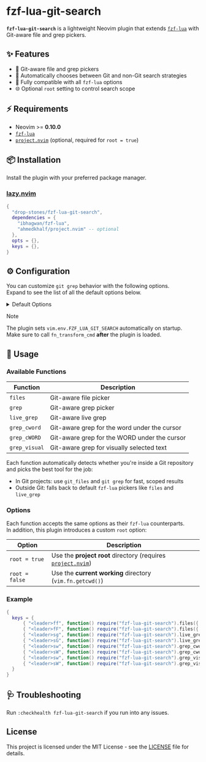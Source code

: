 # fzf-lua-git-search

**`fzf-lua-git-search`** is a lightweight Neovim plugin that extends [`fzf-lua`](https://github.com/ibhagwan/fzf-lua) with Git-aware file and grep pickers.

## ✨ Features

- 📁 Git-aware file and grep pickers
- 🧠 Automatically chooses between Git and non-Git search strategies
- 🔧 Fully compatible with all `fzf-lua` options
- 🌐 Optional `root` setting to control search scope

## ⚡️ Requirements

- Neovim >= **0.10.0**
- [`fzf-lua`](https://github.com/ibhagwan/fzf-lua)
- [`project.nvim`](https://github.com/ahmedkhalf/project.nvim) (optional, required for `root = true`)

## 📦 Installation

Install the plugin with your preferred package manager.

### [lazy.nvim](https://github.com/folke/lazy.nvim)

```lua
{
  "drop-stones/fzf-lua-git-search",
  dependencies = {
    "ibhagwan/fzf-lua",
    "ahmedkhalf/project.nvim" -- optional
  },
  opts = {},
  keys = {},
}
```

## ⚙️  Configuration

You can customize `git grep` behavior with the following options.<br />
Expand to see the list of all the default options below.

<details><summary>Default Options</summary>

```lua
{
  git_grep = {
    cmd = "git grep --ignore-case --extended-regexp --line-number --column --color=always --untracked",
    winopts = { title = " Git Grep " },
    fn_transform_cmd = function(query, cmd, _)
      -- ensure grep contexts are available during runtime
      vim.opt.rtp:append(vim.env.FZF_LUA_GIT_SEARCH)
      return require("fzf-lua-git-search").transform(query, cmd)
    end,
  }
}
```

</details>

> [!NOTE]
> The plugin sets `vim.env.FZF_LUA_GIT_SEARCH` automatically on startup.<br />
> Make sure to call `fn_transform_cmd` **after** the plugin is loaded.

## 🚀 Usage

### Available Functions

| Function | Description |
| -------- | ----------- |
| `files`  | Git-aware file picker |
| `grep`   | Git-aware grep picker |
| `live_grep` | Git-aware live grep |
| `grep_cword` | Git-aware grep for the word under the cursor |
| `grep_cWORD` | Git-aware grep for the WORD under the cursor |
| `grep_visual` | Git-aware grep for visually selected text |

Each function automatically detects whether you're inside a Git repository and picks the best tool for the job:

- In Git projects: use `git_files` and `git grep` for fast, scoped results
- Outside Git: falls back to default `fzf-lua` pickers like `files` and `live_grep`

### Options

Each function accepts the same options as their `fzf-lua` counterparts.<br />
In addition, this plugin introduces a custom `root` option:

| Option | Description |
| ------ | ----------- |
| `root = true` | Use the **project root** directory (requires [`project.nvim`](https://github.com/ahmedkhalf/project.nvim)) |
| `root = false` | Use the **current working** directory (`vim.fn.getcwd()`) |

### Example

```lua
{
  keys = {
      { "<leader>ff", function() require("fzf-lua-git-search").files({ root = true }) end, desc = "Find Files (Root Dir)" },
      { "<leader>fF", function() require("fzf-lua-git-search").files({ root = false }) end, desc = "Find Files (cwd)" },
      { "<leader>sg", function() require("fzf-lua-git-search").live_grep({ root = true }) end, desc = "Grep (Root Dir)" },
      { "<leader>sG", function() require("fzf-lua-git-search").live_grep({ root = false }) end, desc = "Grep (cwd)" },
      { "<leader>sw", function() require("fzf-lua-git-search").grep_cword({ root = true }) end, desc = "Word (Root Dir)" },
      { "<leader>sW", function() require("fzf-lua-git-search").grep_cword({ root = false }) end, desc = "Word (cwd)" },
      { "<leader>sw", function() require("fzf-lua-git-search").grep_visual({ root = true }) end, mode = "v", desc = "Selection (Root Dir)" },
      { "<leader>sW", function() require("fzf-lua-git-search").grep_visual({ root = false }) end, mode = "v", desc = "Selection (cwd)" },
  }
}
```

## 🩺 Troubleshooting

Run `:checkhealth fzf-lua-git-search` if you run into any issues.

## License

This project is licensed under the MIT License - see the [LICENSE](LICENSE) file for details.
